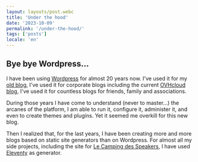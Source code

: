 ```yaml
---
layout: layouts/post.webc
title: 'Under the hood'
date: '2023-10-09'
permalink: '/under-the-hood/'
tags: ['posts']
locale: 'en'
---
```


## Bye bye Wordpress...

I have been using [Wordpress](https://wordpress.org) for almost 20 years now. I've used it for my [old blog](https://lostinbrittany.org/blog), I've used it for corporate blogs including the current [OVHcloud blog](https://blog.ovhcloud.com), I've used it for countless blogs for friends, family and associations. 

During those years I have come to understand (never to master...) the arcanes of the platform, I am able to run it, configure it, administer it, and even to create themes and plugins. Yet it seemed me overkill for this new blog. 

Then I realized that, for the last years, I have been creating more and more blogs based on static site generators than on Wordpress. For almost all my side projects, including the site for [Le Camping des Speakers](https://camping-speakers.fr), I have used [Eleventy](https://11ty.org) as generator.